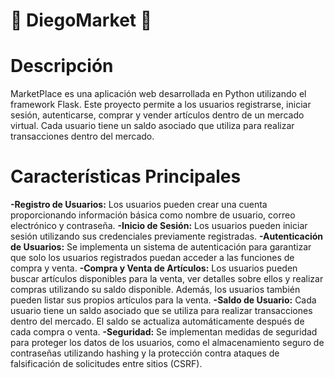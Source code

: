 # 🛒 DiegoMarket 🌟

# Descripción
MarketPlace es una aplicación web desarrollada en Python utilizando el framework Flask. Este proyecto permite a los usuarios registrarse, iniciar sesión, autenticarse, comprar y vender artículos dentro de un mercado virtual. Cada usuario tiene un saldo asociado que utiliza para realizar transacciones dentro del mercado.

# Características Principales
**-Registro de Usuarios:** Los usuarios pueden crear una cuenta proporcionando información básica como nombre de usuario, correo electrónico y contraseña.
**-Inicio de Sesión:** Los usuarios pueden iniciar sesión utilizando sus credenciales previamente registradas.
**-Autenticación de Usuarios:** Se implementa un sistema de autenticación para garantizar que solo los usuarios registrados puedan acceder a las funciones de compra y venta.
**-Compra y Venta de Artículos:** Los usuarios pueden buscar artículos disponibles para la venta, ver detalles sobre ellos y realizar compras utilizando su saldo disponible. Además, los usuarios también pueden listar sus propios artículos para la venta.
**-Saldo de Usuario:** Cada usuario tiene un saldo asociado que se utiliza para realizar transacciones dentro del mercado. El saldo se actualiza automáticamente después de cada compra o venta.
**-Seguridad:** Se implementan medidas de seguridad para proteger los datos de los usuarios, como el almacenamiento seguro de contraseñas utilizando hashing y la protección contra ataques de falsificación de solicitudes entre sitios (CSRF).
